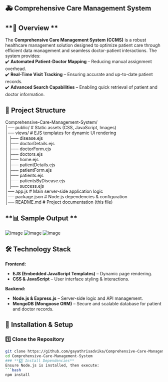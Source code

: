 ## **🚑 Comprehensive Care Management System**
## **📌 Overview **
The **Comprehensive Care Management System (CCMS)** is a robust healthcare management solution designed to optimize patient care through efficient data management and seamless doctor-patient interactions. The system provides:  
✔️ **Automated Patient-Doctor Mapping** – Reducing manual assignment overhead.  
✔️ **Real-Time Visit Tracking** – Ensuring accurate and up-to-date patient records.  
✔️ **Advanced Search Capabilities** – Enabling quick retrieval of patient and doctor information.  

## **📂 Project Structure**
Comprehensive-Care-Management-System/  
│── public/                   # Static assets (CSS, JavaScript, Images)  
│── views/                    # EJS templates for dynamic UI rendering  
│   ├── disease.ejs  
│   ├── doctorDetails.ejs  
│   ├── doctorForm.ejs  
│   ├── doctors.ejs  
│   ├── home.ejs  
│   ├── patientDetails.ejs  
│   ├── patientForm.ejs  
│   ├── patients.ejs  
│   ├── patientsByDisease.ejs  
│   ├── success.ejs  
│── app.js                     # Main server-side application logic  
│── package.json               # Node.js dependencies & configuration  
│── README.md                  # Project documentation (this file)  
## **📊 Sample Output **
![image](https://github.com/user-attachments/assets/71485c96-087a-441b-8ee3-7058a0b7882c)
![image](https://github.com/user-attachments/assets/fd3d52ed-a9d6-47ba-a7e5-ffd1ae780c47)
![image](https://github.com/user-attachments/assets/4ed4f6e0-5d5d-4653-b153-a44ee888301f)

## **🛠 Technology Stack**
**Frontend:**  
- **EJS (Embedded JavaScript Templates)** – Dynamic page rendering.  
- **CSS & JavaScript** – User interface styling & interactions.  

**Backend:**  
- **Node.js & Express.js** – Server-side logic and API management.  
- **MongoDB (Mongoose ORM)** – Secure and scalable database for patient and doctor records.  

## **🚀 Installation & Setup**
### **1️⃣ Clone the Repository**
```bash
git clone https://github.com/gayathrisadvika/Comprehensive-Care-Management-System.git
cd Comprehensive-Care-Management-System
### **2️⃣ Install Dependencies**
Ensure Node.js is installed, then execute:
```bash
npm install




